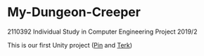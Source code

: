 # My-Dungeon-Creeper

2110392 Individual Study in Computer Engineering Project 2019/2

This is our first Unity project ([Pin](https://github.com/BackgroundBoy) and [Terk](https://github.com/terktanac))
